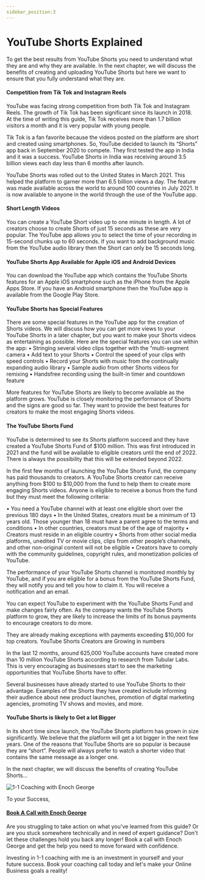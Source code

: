 ```yaml
---
sidebar_position:3
---
```

# YouTube Shorts Explained

To get the best results from YouTube Shorts you need to understand what they are and why they are available. In the next chapter, we will discuss the benefits of creating and uploading YouTube Shorts but here we want to ensure that you fully understand what they are.

#### Competition from Tik Tok and Instagram Reels

YouTube was facing strong competition from both Tik Tok and Instagram Reels. The growth of Tik Tok has been significant since its launch in 2018. At the time of writing this guide, Tik Tok receives more than 1.7 billion visitors a month and it is very popular with young people.

Tik Tok is a fan favorite because the videos posted on the platform are short and created using smartphones. So, YouTube decided to launch its “Shorts” app back in September 2020 to compete. They first tested the app in India and it was a success. YouTube Shorts in India was receiving around 3.5 billion views each day less than 6 months after launch.

YouTube Shorts was rolled out to the United States in March 2021. This helped the platform to garner more than 6.5 billion views a day. The feature was made available across the world to around 100 countries in July 2021. It is now available to anyone in the world through the use of the YouTube app.

#### Short Length Videos

You can create a YouTube Short video up to one minute in length. A lot of creators choose to create Shorts of just 15 seconds as these are very popular. The YouTube app allows you to select the time of your recording in 15-second chunks up to 60 seconds. If you want to add background music from the YouTube audio library then the Short can only be 15 seconds long.

#### YouTube Shorts App Available for Apple iOS and Android Devices

You can download the YouTube app which contains the YouTube Shorts features for an Apple iOS smartphone such as the iPhone from the Apple Apps Store. If you have an Android smartphone then the YouTube app is available from the Google Play Store.

#### YouTube Shorts has Special Features

There are some special features in the YouTube app for the creation of Shorts videos. We will discuss how you can get more views to your YouTube Shorts in a later chapter, but you want to make your Shorts videos as entertaining as possible. Here are the special features you can use within the app:
• Stringing several video clips together with the “multi-segment camera
• Add text to your Shorts
• Control the speed of your clips with speed controls
• Record your Shorts with music from the continually expanding audio library
• Sample audio from other Shorts videos for remixing
• Handsfree recording using the built-in timer and countdown feature

More features for YouTube Shorts are likely to become available as the platform grows. YouTube is closely monitoring the performance of Shorts and the signs are good so far. They want to provide the best features for creators to make the most engaging Shorts videos.

#### The YouTube Shorts Fund

YouTube is determined to see its Shorts platform succeed and they have created a YouTube Shorts Fund of $100 million. This was first introduced in 2021 and the fund will be available to eligible creators until the end of 2022. There is always the possibility that this will be extended beyond 2022.

In the first few months of launching the YouTube Shorts Fund, the company has paid thousands to creators. A YouTube Shorts creator can receive anything from $100 to $10,000 from the fund to help them to create more engaging Shorts videos. Anyone is eligible to receive a bonus from the fund but they must meet the following criteria:

• You need a YouTube channel with at least one eligible short over the previous 180 days
• In the United States, creators must be a minimum of 13 years old. Those younger than 18 must have a parent agree to the terms and conditions
• In other countries, creators must be of the age of majority
• Creators must reside in an eligible country
• Shorts from other social media platforms, unedited TV or movie clips, clips from other people’s channels, and other non-original content will not be eligible
• Creators have to comply with the community guidelines, copyright rules, and monetization policies of YouTube.

The performance of your YouTube Shorts channel is monitored monthly by YouTube, and if you are eligible for a bonus from the YouTube Shorts Fund, they will notify you and tell you how to claim it. You will receive a notification and an email.

You can expect YouTube to experiment with the YouTube Shorts Fund and make changes fairly often. As the company wants the YouTube Shorts platform to grow, they are likely to increase the limits of its bonus payments to encourage creators to do more.
 
They are already making exceptions with payments exceeding $10,000 for top creators.
YouTube Shorts Creators are Growing in numbers

In the last 12 months, around 625,000 YouTube accounts have created more than 10 million YouTube Shorts according to research from Tubular Labs. This is very encouraging as businesses start to see the marketing opportunities that YouTube Shorts have to offer.

Several businesses have already started to use YouTube Shorts to their advantage. Examples of the Shorts they have created include informing their audience about new product launches, promotion of digital marketing agencies, promoting TV shows and movies, and more.

#### YouTube Shorts is likely to Get a lot Bigger

In its short time since launch, the YouTube Shorts platform has grown in size significantly. We believe that the platform will get a lot bigger in the next few years. One of the reasons that YouTube Shorts are so popular is because they are “short”. People will always prefer to watch a shorter video that contains the same message as a longer one.

In the next chapter, we will discuss the benefits of creating YouTube Shorts…


![1-1 Coaching with Enoch George](https://trafficbingoassets.s3.us-east-2.amazonaws.com/enochgeorge120x120.jpeg)

To your Success, 
#### [Book A Call with Enoch George](https://buildbusiness.online/courses/youtube-secrets/)  


Are you struggling to take action on what you've learned from this guide? Or are you stuck somewhere technically and in need of expert guidance? Don't let these challenges hold you back any longer! Book a call with Enoch George and get the help you need to move forward with confidence.

Investing in 1-1 coaching with me is an investment in yourself and your future success. Book your coaching call today and let's make your Online Business goals a reality!
